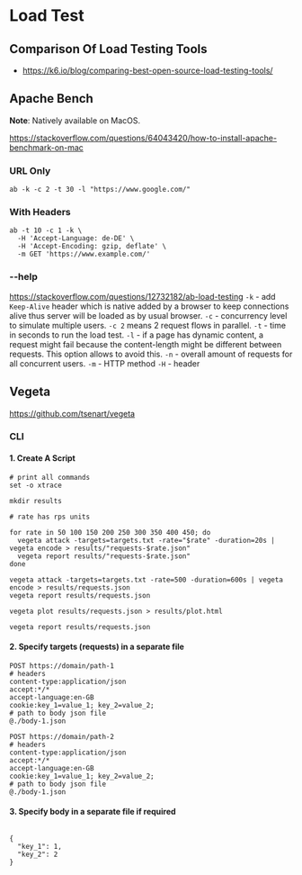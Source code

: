 # Load Test

## Comparison Of Load Testing Tools
- https://k6.io/blog/comparing-best-open-source-load-testing-tools/

## Apache Bench
__Note__: Natively available on MacOS.

https://stackoverflow.com/questions/64043420/how-to-install-apache-benchmark-on-mac
### URL Only
```
ab -k -c 2 -t 30 -l "https://www.google.com/"
```
### With Headers
```shell
ab -t 10 -c 1 -k \
  -H 'Accept-Language: de-DE' \
  -H 'Accept-Encoding: gzip, deflate' \
  -m GET 'https://www.example.com/'
```

### --help
https://stackoverflow.com/questions/12732182/ab-load-testing
`-k` - add `Keep-Alive` header which is native added by a browser to keep connections alive thus server will be loaded as by usual browser.
`-c` - concurrency level to simulate multiple users. `-c 2` means 2 request flows in parallel.
`-t` - time in seconds to run the load test.
`-l` - if a page has dynamic content, a request might fail because the content-length might be different between requests. This option allows to avoid this.
`-n` - overall amount of requests for all concurrent users.
`-m` - HTTP method
`-H` - header


## Vegeta
https://github.com/tsenart/vegeta

### CLI
#### 1. Create A Script
```shell
# print all commands
set -o xtrace

mkdir results

# rate has rps units

for rate in 50 100 150 200 250 300 350 400 450; do
  vegeta attack -targets=targets.txt -rate="$rate" -duration=20s | vegeta encode > results/"requests-$rate.json"
  vegeta report results/"requests-$rate.json"
done

vegeta attack -targets=targets.txt -rate=500 -duration=600s | vegeta encode > results/requests.json
vegeta report results/requests.json

vegeta plot results/requests.json > results/plot.html

vegeta report results/requests.json
```

#### 2. Specify targets (requests) in a separate file
```
POST https://domain/path-1
# headers
content-type:application/json
accept:*/*
accept-language:en-GB
cookie:key_1=value_1; key_2=value_2;
# path to body json file
@./body-1.json

POST https://domain/path-2
# headers
content-type:application/json
accept:*/*
accept-language:en-GB
cookie:key_1=value_1; key_2=value_2;
# path to body json file
@./body-1.json
```

#### 3. Specify body in a separate file if required
```

{
  "key_1": 1,
  "key_2": 2
}
```
